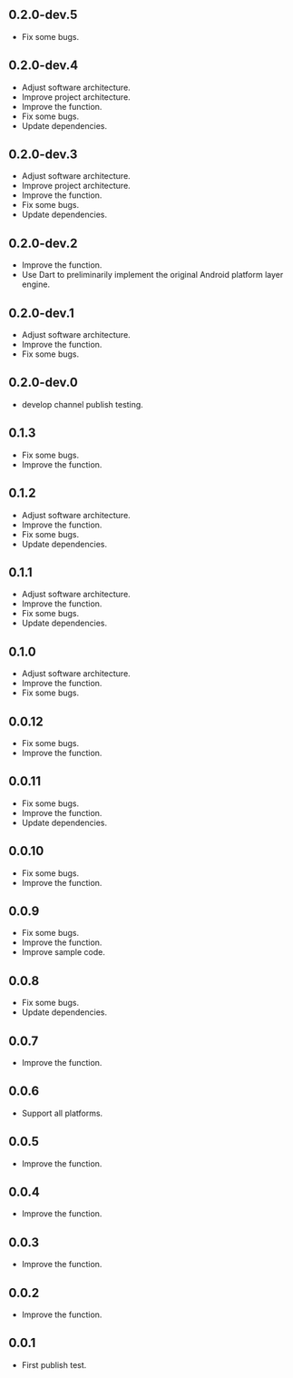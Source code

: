 ## 0.2.0-dev.5
* Fix some bugs.
## 0.2.0-dev.4
* Adjust software architecture.
* Improve project architecture.
* Improve the function.
* Fix some bugs.
* Update dependencies.
## 0.2.0-dev.3
* Adjust software architecture.
* Improve project architecture.
* Improve the function.
* Fix some bugs.
* Update dependencies.
## 0.2.0-dev.2
* Improve the function.
* Use Dart to preliminarily implement the original Android platform layer engine.
## 0.2.0-dev.1
* Adjust software architecture.
* Improve the function.
* Fix some bugs.
## 0.2.0-dev.0
* develop channel publish testing.
## 0.1.3
* Fix some bugs.
* Improve the function.
## 0.1.2
* Adjust software architecture.
* Improve the function.
* Fix some bugs.
* Update dependencies.
## 0.1.1
* Adjust software architecture.
* Improve the function.
* Fix some bugs.
* Update dependencies.
## 0.1.0
* Adjust software architecture.
* Improve the function.
* Fix some bugs.
## 0.0.12
* Fix some bugs.
* Improve the function.
## 0.0.11
* Fix some bugs.
* Improve the function.
* Update dependencies.
## 0.0.10
* Fix some bugs.
* Improve the function.
## 0.0.9
* Fix some bugs.
* Improve the function.
* Improve sample code.
## 0.0.8
* Fix some bugs.
* Update dependencies.
## 0.0.7
* Improve the function.
## 0.0.6
* Support all platforms.
## 0.0.5
* Improve the function.
## 0.0.4
* Improve the function.
## 0.0.3
* Improve the function.
## 0.0.2
* Improve the function.
## 0.0.1
* First publish test.